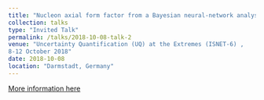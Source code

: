 ```yaml
---
title: "Nucleon axial form factor from a Bayesian neural-network analysis of neutrino-scattering data"
collection: talks
type: "Invited Talk"
permalink: /talks/2018-10-08-talk-2
venue: "Uncertainty Quantification (UQ) at the Extremes (ISNET-6) ,
8-12 October 2018"
date: 2018-10-08
location: "Darmstadt, Germany"
---
```


[More information here](https://indico.gsi.de/event/7534/)
